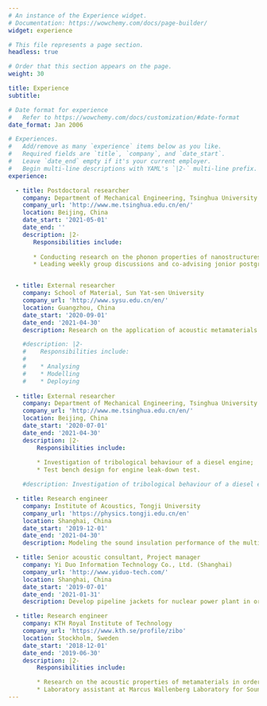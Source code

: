 ```yaml
---
# An instance of the Experience widget.
# Documentation: https://wowchemy.com/docs/page-builder/
widget: experience

# This file represents a page section.
headless: true

# Order that this section appears on the page.
weight: 30

title: Experience
subtitle:

# Date format for experience
#   Refer to https://wowchemy.com/docs/customization/#date-format
date_format: Jan 2006

# Experiences.
#   Add/remove as many `experience` items below as you like.
#   Required fields are `title`, `company`, and `date_start`.
#   Leave `date_end` empty if it's your current employer.
#   Begin multi-line descriptions with YAML's `|2-` multi-line prefix.
experience:

  - title: Postdoctoral researcher
    company: Department of Mechanical Engineering, Tsinghua University
    company_url: 'http://www.me.tsinghua.edu.cn/en/'
    location: Beijing, China
    date_start: '2021-05-01'
    date_end: ''
    description: |2-
       Responsibilities include:
       
       * Conducting research on the phonon properties of nanostructures. The objective is to investigate the energy dissipation machenism via phonons, and realize the tuning of nanofriction properties for tailored 2D materials based on phonon engineering.
       * Leading weekly group discussions and co-advising jonior postgraduate students.


  - title: External researcher
    company: School of Material, Sun Yat-sen University
    company_url: 'http://www.sysu.edu.cn/en/'
    location: Guangzhou, China
    date_start: '2020-09-01'
    date_end: '2021-04-30'
    description: Research on the application of acoustic metamaterials.

    #description: |2-
    #    Responsibilities include:
    #    
    #    * Analysing
    #    * Modelling
    #    * Deploying
        
  - title: External researcher
    company: Department of Mechanical Engineering, Tsinghua University
    company_url: 'http://www.me.tsinghua.edu.cn/en/'
    location: Beijing, China
    date_start: '2020-07-01'
    date_end: '2021-04-30'
    description: |2-
        Responsibilities include:
        
        * Investigation of tribological behaviour of a diesel engine;
        * Test bench design for engine leak-down test.

    #description: Investigation of tribological behaviour of a diesel engine and engine sealing project.

  - title: Research engineer
    company: Institute of Acoustics, Tongji University
    company_url: 'https://physics.tongji.edu.cn/en'
    location: Shanghai, China
    date_start: '2019-12-01'
    date_end: '2021-04-30'
    description: Modeling the sound insulation performance of the multilayer systems.

  - title: Senior acoustic consultant, Project manager
    company: Yi Duo Information Technology Co., Ltd. (Shanghai)
    company_url: 'http://www.yiduo-tech.com/'
    location: Shanghai, China
    date_start: '2019-07-01'
    date_end: '2021-01-31'
    description: Develop pipeline jackets for nuclear power plant in order to achieve integrated function of thermal insulation and noise reduction as a part of the National Major Project Research of China.

  - title: Research engineer
    company: KTH Royal Institute of Technology
    company_url: 'https://www.kth.se/profile/zibo'
    location: Stockholm, Sweden
    date_start: '2018-12-01'
    date_end: '2019-06-30'
    description: |2-
        Responsibilities include:

        * Research on the acoustic properties of metamaterials in order to develop the associated applications for sound insulation engineering; 
        * Laboratory assistant at Marcus Wallenberg Laboratory for Sound and Vibration Research(MWL).
---
```

